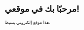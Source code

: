 <!DOCTYPE html>
<html>
<head>
    <title>saad the</title>
</head>
<body>
    <h1>مرحبًا بك في موقعي!</h1>
    <p>هذا موقع إلكتروني بسيط.</p>
</body>
</html>
